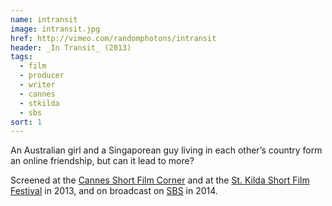 ```yaml
---
name: intransit
image: intransit.jpg
href: http://vimeo.com/randomphotons/intransit
header: _In Transit_ (2013)
tags:
  - film
  - producer
  - writer
  - cannes
  - stkilda
  - sbs
sort: 1
---
```

An  Australian  girl  and  a  Singaporean  guy  living  in  each  other’s  country  form  an online friendship, but can it lead to more?

Screened at the [Cannes Short Film Corner](http://www.cannescourtmetrage.com/en/corner) and at the [St. Kilda Short Film Festival](https://www.stkildafilmfestival.com.au/) in 2013, and on broadcast on [SBS](http://www.sbs.com.au/) in 2014.
